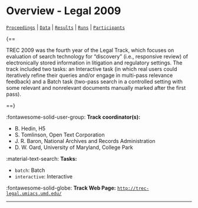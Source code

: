 # Overview - Legal 2009

[`Proceedings`](./proceedings.md) | [`Data`](./data.md) | [`Results`](./results.md) | [`Runs`](./runs.md) | [`Participants`](./participants.md)

{==

TREC 2009 was the fourth year of the Legal Track, which focuses on evaluation of search technology for “discovery” (i.e., responsive review) of electronically stored information in litigation and regulatory settings. The track included two tasks: an Interactive task (in which real users could iteratively refine their queries and/or engage in multi-pass relevance feedback) and a Batch task (two-pass search in a controlled setting with some relevant and nonrelevant documents manually marked after the first pass).

==}

:fontawesome-solid-user-group: **Track coordinator(s):**

- B. Hedin, H5 
- S. Tomlinson, Open Text Corporation 
- J. R. Baron, National Archives and Records Administration 
- D. W. Oard, University of Maryland, College Park 

:material-text-search: **Tasks:**

- `batch`: Batch 
- `interactive`: Interactive 

:fontawesome-solid-globe: **Track Web Page:** [`http://trec-legal.umiacs.umd.edu/`](http://trec-legal.umiacs.umd.edu/) 

---

